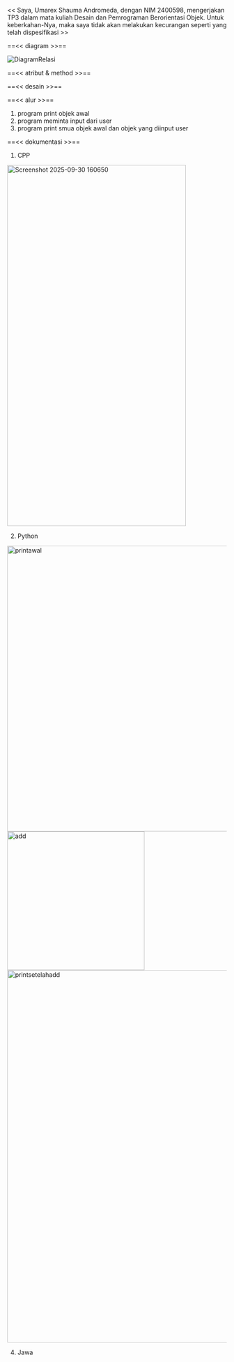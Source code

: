 << Saya, Umarex Shauma Andromeda, dengan NIM 2400598, mengerjakan TP3 dalam mata kuliah Desain dan Pemrograman Berorientasi Objek. Untuk keberkahan-Nya, maka saya tidak akan melakukan kecurangan seperti yang telah dispesifikasi >>

==<< diagram >>==

![DiagramRelasi](https://github.com/user-attachments/assets/a8c150df-e365-4b7d-a6ca-dd3ce75a5e69)

==<< atribut & method >>==

==<< desain >>==

==<< alur >>==
1. program print objek awal
2. program meminta input dari user
3. program print smua objek awal dan objek yang diinput user

==<< dokumentasi >>==

1. CPP

<img width="410" height="828" alt="Screenshot 2025-09-30 160650" src="https://github.com/user-attachments/assets/4c870c56-1e44-4bfc-b516-22640cb36119" />

2. Python

<img width="561" height="655" alt="printawal" src="https://github.com/user-attachments/assets/d9a6bdac-9c65-456f-9a85-721fa216cc22" />

<img width="315" height="318" alt="add" src="https://github.com/user-attachments/assets/46bcbe5a-ebf2-42c3-8c2a-155fe2c28bf6" />

<img width="556" height="854" alt="printsetelahadd" src="https://github.com/user-attachments/assets/7950436b-fcc3-40bb-b57b-fa2253d658bf" />

4. Jawa
